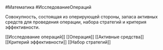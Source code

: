 #Математика #ИсследованиеОпераций 

Совокупность, состоящая из оперирующей стороны, запаса активных средств для проведения операции, набора стратегий и критерия эффективности.

[[Исследование операций]]
[[Операция]]
[[Активные средства]]
[[Критерий эффективности]]
[[Набор стратегий]]
